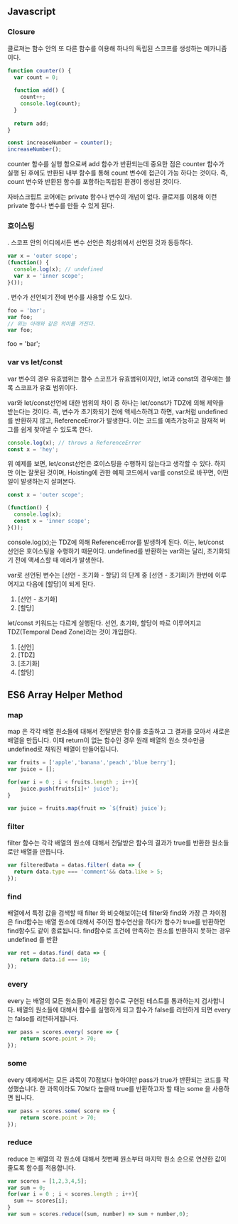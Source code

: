 
## Javascript

### Closure
클로져는 함수 안의 또 다른 함수를 이용해 하나의 독립된 스코프를 생성하는 메카니즘이다.

``` javascript
function counter() {
  var count = 0;
  
  function add() {
    count++;
    console.log(count);
  }
  
  return add;
}

const increaseNumber = counter();
increaseNumber();
```
counter 함수를 실행 함으로써 add 함수가 반환되는데 중요한 점은 counter 함수가 실행 된 후에도 반환된 내부 함수를 통해 count 변수에 접근이 가능 하다는 것이다. 즉, count 변수와 반환된 함수를 포함하는독립된 환경이 생성된 것이다.

자바스크립트 코어에는 private 함수나 변수의 개념이 없다. 클로져를 이용해 이런 private 함수나 변수를 만들 수 있게 된다.


### 호이스팅
. 스코프 안의 어디에서든 변수 선언은 최상위에서 선언된 것과 동등하다.

``` javascript
var x = 'outer scope';
(function() {
  console.log(x); // undefined
  var x = 'inner scope';
}());
```

. 변수가 선언되기 전에 변수를 사용할 수도 있다.

``` javascript
foo = 'bar';
var foo;
// 위는 아래와 같은 의미를 가진다.
var foo;
```
foo = 'bar';

### var vs let/const
var 변수의 경우 유효범위는 함수 스코프가 유효범위이지만, let과 const의 경우에는 블록 스코프가 유효 범위이다.

var와 let/const선언에 대한 범위의 차이 중 하나는 let/const가 TDZ에 의해 제약을 받는다는 것이다.
즉, 변수가 초기화되기 전에 액세스하려고 하면, var처럼 undefined를 반환하지 않고, ReferenceError가 발생한다. 이는 코드를 예측가능하고 잠재적 버그를 쉽게 찾아낼 수 있도록 한다.
``` javascript
console.log(x); // throws a ReferenceError
const x = 'hey';
```
위 예제를 보면, let/const선언은 호이스팅을 수행하지 않는다고 생각할 수 있다.
하지만 이는 잘못된 것이며, Hoisting에 관한 예제 코드에서 var를 const으로 바꾸면, 어떤 일이 발생하는지 살펴본다.
``` javascript
const x = 'outer scope';

(function() {
  console.log(x);
  const x = 'inner scope';
}());
```
console.log(x);는 TDZ에 의해 ReferenceError를 발생하게 된다.
이는, let/const 선언은 호이스팅을 수행하기 때문이다.
undefined를 반환하는 var와는 달리, 초기화되기 전에 액세스할 때 에러가 발생한다.

var로 선언된 변수는
[선언 - 초기화 - 할당] 의 단계 중
[선언 - 초기화]가 한번에 이루어지고 다음에 [할당]이 되게 된다.

1. [선언 - 초기화]
2. [할당]

let/const 키워드는 다르게 실행된다.
선언, 초기화, 할당이 따로 이루어지고 TDZ(Temporal Dead Zone)라는 것이 개입한다.

1. [선언] 
2. [TDZ]
3. [초기화]
4. [할당]


## ES6 Array Helper Method
### map
map 은 각각 배열 원소들에 대해서 전달받은 함수를 호출하고 그 결과를 모아서 새로운 배열을 만듭니다. 이때 return이 없는 함수인 경우 원래 배열의 원소 갯수만큼 undefined로 채워진 배열이 만들어집니다.
```javascript
var fruits = ['apple','banana','peach','blue berry'];
var juice = [];

for(var i = 0 ; i < fruits.length ; i++){
	juice.push(fruits[i]+' juice');
}

var juice = fruits.map(fruit => `${fruit} juice`);
```
### filter
filter 함수는 각각 배열의 원소에 대해서 전달받은 함수의 결과가 true를 반환한 원소들로만 배열을 만듭니다.
``` javascript
var filteredData = datas.filter( data => {
  return data.type === 'comment'&& data.like > 5;
});
```
### find
배열에서 특정 값을 검색할 때 
filter 와 비슷해보이는데 filter와 find와 가장 큰 차이점은 find함수는 배열 원소에 대해서 주어진 함수연산을 하다가 함수가 true를 반환하면 find함수도 같이 종료됩니다. 
find함수로 조건에 만족하는 원소를 반환하지 못하는 경우 undefined 를 반환
``` javascript
var ret = datas.find( data => {
	return data.id === 10;
});
```
### every
every 는 배열의 모든 원소들이 제공된 함수로 구현된 테스트를 통과하는지 검사합니다. 배열의 원소들에 대해서 함수를 실행하게 되고 함수가 false를 리턴하게 되면 every는 false를 리턴하게됩니다.
``` javascript
var pass = scores.every( score => {
	return score.point > 70;
});
```
### some
every 예제에서는 모든 과목이 70점보다 높아야만 pass가 true가 반환되는 코드를 작성했습니다. 한 과목이라도 70보다 높을때 true를 반환하고자 할 때는 some 을 사용하면 됩니다.
``` javascript
var pass = scores.some( score => {
	return score.point > 70;
});
```

### reduce
reduce 는 배열의 각 원소에 대해서 첫번째 원소부터 마지막 원소 순으로 연산한 값이 줄도록 함수를 적용합니다.
``` javascript
var scores = [1,2,3,4,5];
var sum = 0;
for(var i = 0 ; i < scores.length ; i++){
  sum += scores[i];
}
var sum = scores.reduce((sum, number) => sum + number,0);
```
